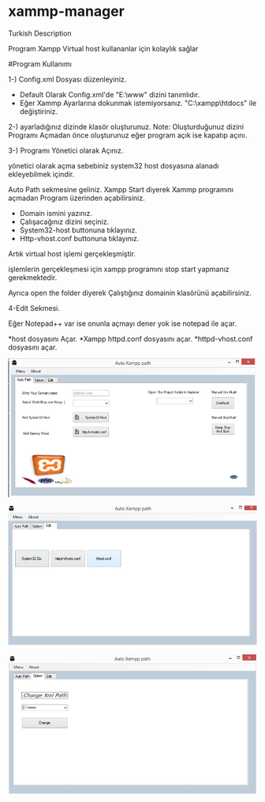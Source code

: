 # xammp-manager

Turkish Description

Program Xampp Virtual host kullananlar için kolaylık sağlar

#Program Kullanımı

1-) Config.xml Dosyası düzenleyiniz.

- Default Olarak Config.xml'de "E:\\www" dizini tanımlıdır.
- Eğer Xammp Ayarlarına dokunmak istemiyorsanız. "C:\\xampp\\htdocs" ile değiştiriniz.

2-) ayarladığınız dizinde klasör oluşturunuz.
 Note: Oluşturduğunuz dizini Programı Açmadan önce oluşturunuz 
 eğer program açık ise kapatıp açını.

3-) Programı Yönetici olarak Açınız.

yönetici olarak açma sebebiniz system32 host dosyasına alanadı ekleyebilmek içindir.

Auto Path sekmesine geliniz.
Xampp Start diyerek Xammp programını açmadan Program üzerinden açabilirsiniz.

* Domain ismini yazınız.
* Çalışacağınız dizini seçiniz.
* System32-host buttonuna tıklayınız.
* Http-vhost.conf buttonuna tıklayınız.

Artık  virtual host işlemi gerçekleşmiştir.

işlemlerin gerçekleşmesi için xampp programını stop start yapmanız gerekmektedir.

Ayrıca open the folder diyerek Çalıştığınız domainin klasörünü açabilirsiniz.

4-Edit Sekmesi.

Eğer Notepad++ var ise onunla açmayı dener
yok ise notepad ile açar.

*host dosyasını Açar.
*Xampp httpd.conf dosyasını açar.
*httpd-vhost.conf dosyasını açar.




 





![Alt text](/Resource/main.jpg?raw=true "Main App")


![Alt text](/Resource/edit.jpg?raw=true "Edit Section")


![Alt text](/Resource/option.jpg?raw=true "Option Section")
